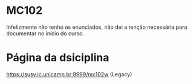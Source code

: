 # MC102

Infelizmente não tenho os enunciados, não dei a tenção necessária para documentar no início do curso.

# Página da dsiciplina
https://susy.ic.unicamp.br:9999/mc102w (Legacy)
